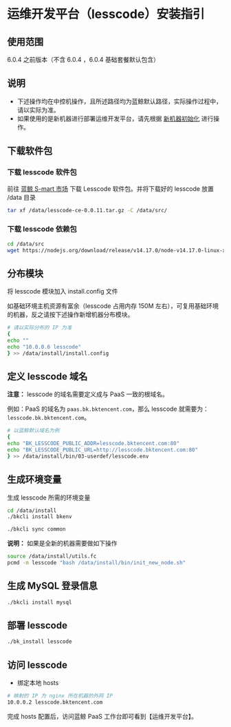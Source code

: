 # 运维开发平台（lesscode）安装指引

## 使用范围

6.0.4 之前版本（不含 6.0.4 ，6.0.4 基础套餐默认包含）

## 说明

- 下述操作均在中控机操作，且所述路径均为蓝鲸默认路径，实际操作过程中，请以实际为准。
- 如果使用的是新机器进行部署运维开发平台，请先根据 [新机器初始化](../../维护手册/日常维护/scale_node.md) 进行操作。

## 下载软件包

### 下载 lesscode 软件包

前往 [蓝鲸 S-mart 市场](https://bk.tencent.com/s-mart/market) 下载 Lesscode 软件包。并将下载好的 lesscode 放置 /data 目录

```bash
tar xf /data/lesscode-ce-0.0.11.tar.gz -C /data/src/
```

### 下载 lesscode 依赖包

```bash
cd /data/src
wget https://nodejs.org/download/release/v14.17.0/node-v14.17.0-linux-x64.tar.gz
```

## 分布模块

将 lesscode 模块加入 install.config 文件

如基础环境主机资源有富余（lesscode 占用内存 150M 左右），可复用基础环境的机器，反之请按下述操作新增机器分布模块。

```bash
# 请以实际分布的 IP 为准
{
echo ""
echo "10.0.0.6 lesscode"
} >> /data/install/install.config
```

## 定义 lesscode 域名

**注意：** lesscode 的域名需要定义成与 PaaS 一致的根域名。

例如：PaaS 的域名为 `paas.bk.bktencent.com`，那么 lesscode 就需要为：`lesscode.bk.bktencent.com`。

```bash
# 以蓝鲸默认域名为例
{
echo "BK_LESSCODE_PUBLIC_ADDR=lesscode.bktencent.com:80"
echo "BK_LESSCODE_PUBLIC_URL=http://lesscode.bktencent.com:80"
} >> /data/install/bin/03-userdef/lesscode.env

```

## 生成环境变量

生成 lesscode 所需的环境变量

```bash
cd /data/install
./bkcli install bkenv

./bkcli sync common
```

**说明：** 如果是全新的机器需要做如下操作

```bash
source /data/install/utils.fc
pcmd -m lesscode "bash /data/install/bin/init_new_node.sh"
```

## 生成 MySQL 登录信息

```bash
./bkcli install mysql
```

## 部署 lesscode

```bash
./bk_install lesscode
```

## 访问 lesscode

- 绑定本地 hosts

```bash
# 映射的 IP 为 nginx 所在机器的外网 IP
10.0.0.2 lesscode.bktencent.com
```

完成 hosts 配置后，访问蓝鲸 PaaS 工作台即可看到【运维开发平台】。
